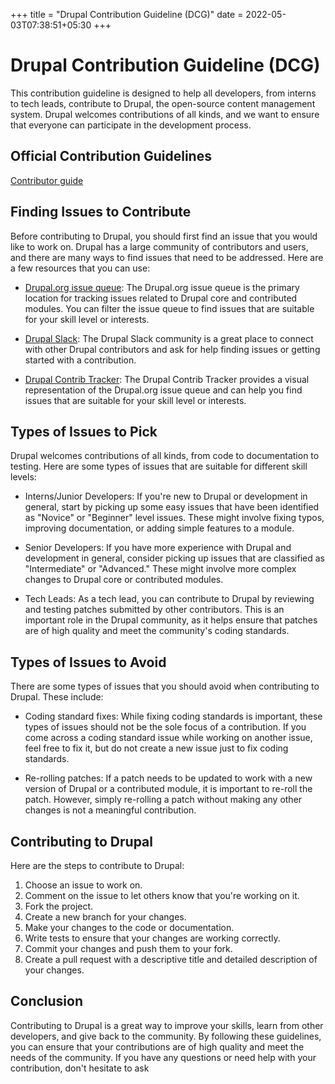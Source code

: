 +++
title = "Drupal Contribution Guideline (DCG)"
date = 2022-05-03T07:38:51+05:30
+++

# Drupal Contribution Guideline (DCG)

This contribution guideline is designed to help all developers, from interns to tech leads, contribute to Drupal, the open-source content management system. Drupal welcomes contributions of all kinds, and we want to ensure that everyone can participate in the development process.

## Official Contribution Guidelines

[Contributor guide](https://www.drupal.org/community/contributor-guide/)

## Finding Issues to Contribute

Before contributing to Drupal, you should first find an issue that you would like to work on. Drupal has a large community of contributors and users, and there are many ways to find issues that need to be addressed. Here are a few resources that you can use:

- [Drupal.org issue queue](https://www.drupal.org/project/issues): The Drupal.org issue queue is the primary location for tracking issues related to Drupal core and contributed modules. You can filter the issue queue to find issues that are suitable for your skill level or interests.

- [Drupal Slack](https://www.drupal.org/slack): The Drupal Slack community is a great place to connect with other Drupal contributors and ask for help finding issues or getting started with a contribution.

- [Drupal Contrib Tracker](https://contribkanban.com/#/): The Drupal Contrib Tracker provides a visual representation of the Drupal.org issue queue and can help you find issues that are suitable for your skill level or interests.

## Types of Issues to Pick

Drupal welcomes contributions of all kinds, from code to documentation to testing. Here are some types of issues that are suitable for different skill levels:

- Interns/Junior Developers: If you're new to Drupal or development in general, start by picking up some easy issues that have been identified as "Novice" or "Beginner" level issues. These might involve fixing typos, improving documentation, or adding simple features to a module.

- Senior Developers: If you have more experience with Drupal and development in general, consider picking up issues that are classified as "Intermediate" or "Advanced." These might involve more complex changes to Drupal core or contributed modules.

- Tech Leads: As a tech lead, you can contribute to Drupal by reviewing and testing patches submitted by other contributors. This is an important role in the Drupal community, as it helps ensure that patches are of high quality and meet the community's coding standards.

## Types of Issues to Avoid

There are some types of issues that you should avoid when contributing to Drupal. These include:

- Coding standard fixes: While fixing coding standards is important, these types of issues should not be the sole focus of a contribution. If you come across a coding standard issue while working on another issue, feel free to fix it, but do not create a new issue just to fix coding standards.

- Re-rolling patches: If a patch needs to be updated to work with a new version of Drupal or a contributed module, it is important to re-roll the patch. However, simply re-rolling a patch without making any other changes is not a meaningful contribution.

## Contributing to Drupal

Here are the steps to contribute to Drupal:

1. Choose an issue to work on.
2. Comment on the issue to let others know that you're working on it.
3. Fork the project.
4. Create a new branch for your changes.
5. Make your changes to the code or documentation.
6. Write tests to ensure that your changes are working correctly.
7. Commit your changes and push them to your fork.
8. Create a pull request with a descriptive title and detailed description of your changes.

## Conclusion

Contributing to Drupal is a great way to improve your skills, learn from other developers, and give back to the community. By following these guidelines, you can ensure that your contributions are of high quality and meet the needs of the community. If you have any questions or need help with your contribution, don't hesitate to ask
